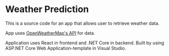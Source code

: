 # Weather Prediction

This is a source code for an app that allows user to retrieve weather data.

App uses [OpenWeatherMap's API](https://rapidapi.com/community/api/open-weather-map) for data.

Application uses React in frontend and .NET Core in backend. Built by using ASP.NET Core Web Application-template in Visual Studio.